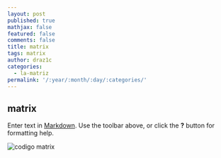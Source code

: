 ```yaml
---
layout: post
published: true
mathjax: false
featured: false
comments: false
title: matrix
tags: matrix
author: draz1c
categories:
  - la-matriz
permalink: '/:year/:month/:day/:categories/'
---
```

## matrix

Enter text in [Markdown](http://daringfireball.net/projects/markdown/). Use the toolbar above, or click the **?** button for formatting help.

![codigo matrix]({{site.baseurl}}/media/code-matrix.gif)
